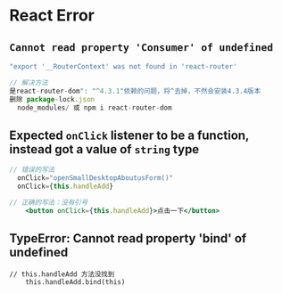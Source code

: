 # React Error


## ` Cannot read property 'Consumer' of undefined `
```jsx
"export '__RouterContext' was not found in 'react-router'

// 解决方法
是react-router-dom": "^4.3.1"依赖的问题，将^去掉，不然会安装4.3.4版本
删除 package-lock.json
  node_modules/ 或 npm i react-router-dom 
```


## Expected `onClick` listener to be a function, instead got a value of `string` type
```jsx
// 错误的写法
  onClick="openSmallDesktopAboutusForm()"
  onClick={this.handleAdd}

// 正确的写法：没有引号
	<button onClick={this.handleAdd}>点击一下</button>
```



## TypeError: Cannot read property 'bind' of undefined
```
// this.handleAdd 方法没找到
	this.handleAdd.bind(this) 
```
